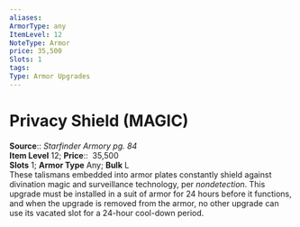 ```yaml
---
aliases: 
ArmorType: any
ItemLevel: 12
NoteType: Armor
price: 35,500
Slots: 1
tags: 
Type: Armor Upgrades
---
```


# Privacy Shield (MAGIC)

**Source**:: _Starfinder Armory pg. 84_  
**Item Level** 12;
**Price**::  35,500  
**Slots** 1; **Armor Type** Any; **Bulk** L  
These talismans embedded into armor plates constantly shield against divination magic and surveillance technology, per _nondetection_. This upgrade must be installed in a suit of armor for 24 hours before it functions, and when the upgrade is removed from the armor, no other upgrade can use its vacated slot for a 24-hour cool-down period.
